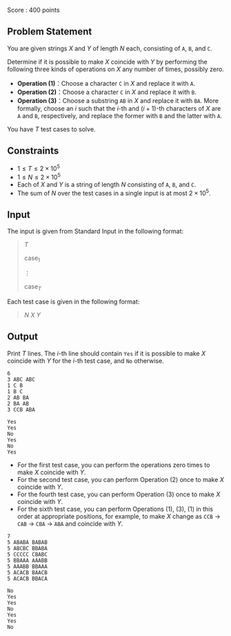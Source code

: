 Score : $400$ points

## Problem Statement

You are given strings $X$ and $Y$ of length $N$ each, consisting of `A`, `B`, and `C`.

Determine if it is possible to make $X$ coincide with $Y$ by performing the following three kinds of operations on $X$ any number of times, possibly zero.

- **Operation (1)**：Choose a character `C` in $X$ and replace it with `A`.
- **Operation (2)**：Choose a character `C` in $X$ and replace it with `B`.
- **Operation (3)**：Choose a substring `AB` in $X$ and replace it with `BA`. More formally, choose an $i$ such that the $i$-th and $(i+1)$-th characters of $X$ are `A` and `B`, respectively, and replace the former with `B` and the latter with `A`.

You have $T$ test cases to solve.

## Constraints

- $1\leq T\leq 2\times 10^5$
- $1\leq N\leq 2\times 10^5$
- Each of $X$ and $Y$ is a string of length $N$ consisting of `A`, `B`, and `C`.
- The sum of $N$ over the test cases in a single input is at most $2\times 10^5$.

## Input

The input is given from Standard Input in the following format:

> $T$
> 
> $\text{case}_1$
> 
> $\vdots$
> 
> $\text{case}_T$

Each test case is given in the following format:

> $N$ $X$ $Y$

## Output

Print $T$ lines. The $i$-th line should contain `Yes` if it is possible to make $X$ coincide with $Y$ for the $i$-th test case, and `No` otherwise.

```input1
6
3 ABC ABC
1 C B
1 B C
2 AB BA
2 BA AB
3 CCB ABA
```

```output1
Yes
Yes
No
Yes
No
Yes
```

- For the first test case, you can perform the operations zero times to make $X$ coincide with $Y$.
- For the second test case, you can perform Operation (2) once to make $X$ coincide with $Y$.
- For the fourth test case, you can perform Operation (3) once to make $X$ coincide with $Y$.
- For the sixth test case, you can perform Operations (1), (3), (1) in this order at appropriate positions, for example, to make $X$ change as `CCB` → `CAB` → `CBA` → `ABA` and coincide with $Y$.

```input2
7
5 ABABA BABAB
5 ABCBC BBABA
5 CCCCC CBABC
5 BBAAA AAABB
5 AAABB BBAAA
5 ACACB BAACB
5 ACACB BBACA
```

```output2
No
Yes
Yes
No
Yes
Yes
No
```